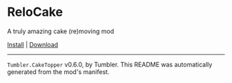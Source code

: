 # ReloCake

A truly amazing cake (re)moving mod

[Install](https://hitman-resources.netlify.app/smf-install-link/https://github.com/NeetBux-Hash/Tumbler.CakeRelocate/releases/latest/download/mod.framework.zip) | [Download](https://github.com/NeetBux-Hash/Tumbler.CakeRelocate/releases/latest/download/mod.framework.zip)

---

`Tumbler.CakeTopper` v0.6.0, by Tumbler. This README was automatically generated from the mod's manifest.

